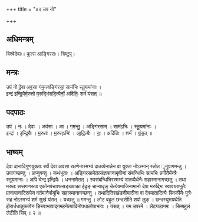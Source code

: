 +++
title = "०२ उप नो"

+++
## अधिमन्त्रम्
विश्वेदेवाः। कुत्स आङ्गिरसः। त्रिष्टुप्।

## मन्त्रः
उप॑ नो दे॒वा अव॒सा ग॑म॒न्त्वङ्गि॑रसां॒ साम॑भिः स्तू॒यमा॑नाः ।  
इन्द्र॑ इन्द्रि॒यैर्म॒रुतो॑ म॒रुद्भि॑रादि॒त्यैर्नो॒ अदि॑तिः॒ शर्म॑ यंसत् ॥

## पदपाठः
उप॑ । नः॒ । दे॒वाः । अव॑सा । आ । ग॒म॒न्तु॒ । अङ्गि॑रसाम् । साम॑ऽभिः । स्तू॒यमा॑नाः ।  
इन्द्रः॑ । इ॒न्द्रि॒यैः । म॒रुतः॑ । म॒रुत्ऽभिः॑ । आ॒दि॒त्यैः । नः॒ । अदि॑तिः । शर्म॑ । यं॒स॒त् ॥

## भाष्यम्
देवा दानादिगुणयुक्ताः सर्वे देवा अवसा रक्षणेनास्मभ्यं दातव्येनान्नेन वा युक्ता नोऽस्मान् स्तोत ॄनुपागमन्तु । उपागच्छन्तु । प्राप्नुवन्तु । कथंभूताः । अङ्गिरसामेतत्संज्ञकानामृषीणां संबन्धिभिः सामभिः प्रगीतैर्मन्त्रैः स्तूयमानाः । अपि चेन्द्र इन्द्रियैः । धननामैतत् । स्वसंबन्धिभिरस्मभ्यं दातव्यैर्धनैः सहास्मानागच्छतु । तथा मरुतः सप्तगणरूपा एकोनपंचाशत्सङ्ख्याका ईदृङ् चान्यादृङ् चेत्येवमाजिनामानो देवा मरुद्भिः स्वावयवभूतैः प्राणापानादिरूपेण वर्तमानैर्वायुभिः सहास्मानागच्छन्तु । तथादितिरखंडनीयादीना वा देवमातादित्यैः स्विकीयैः पुत्रैः सह नोऽस्मभ्यं शर्म सुखं यंसत् । यच्छतु ॥ गमन्तु । लोट बहुलं छन्दसीति शपो लुक् । छन्दस्युभयथेति झेरार्धधातुकत्वेन ङित्त्वाभावाद्गमहनेत्यादिनोपधालोपाभावः । यंसत् । यम उपरमे । लेट्यडागमः । सिब्बहुलं लेटीति सिप् ॥ २ ॥